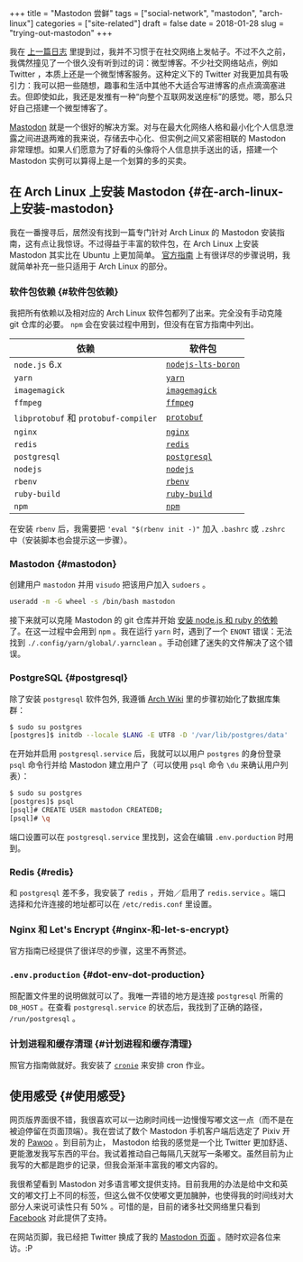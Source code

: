 +++
title = "Mastodon 尝鲜"
tags = ["social-network", "mastodon", "arch-linux"]
categories = ["site-related"]
draft = false
date = 2018-01-28
slug = "trying-out-mastodon"
+++

我在 [上一篇日志](https://www.shimmy1996.com/zh/posts/2017/10/22/no-more-disqusting-disqus/) 里提到过，我并不习惯于在社交网络上发帖子。不过不久之前，我偶然撞见了一个很久没有听到过的词：微型博客。不少社交网络站点，例如 Twitter ，本质上还是一个微型博客服务。这种定义下的 Twitter 对我更加具有吸引力：我可以把一些随想，趣事和生活中其他不大适合写进博客的点点滴滴塞进去。但即使如此，我还是发推有一种“向整个互联网发送座标”的感觉。嗯，那么只好自己搭建一个微型博客了。

[Mastodon](https://github.com/tootsuite/mastodon) 就是一个很好的解决方案。对与在最大化网络人格和最小化个人信息泄露之间进退两难的我来说，存储去中心化、但实例之间又紧密相联的 Mastodon 非常理想。如果人们愿意为了好看的头像将个人信息拱手送出的话，搭建一个 Mastodon 实例可以算得上是一个划算的多的买卖。


## 在 Arch Linux 上安装 Mastodon {#在-arch-linux-上安装-mastodon}

我在一番搜寻后，居然没有找到一篇专门针对 Arch Linux 的 Mastodon 安装指南，这有点让我惊讶。不过得益于丰富的软件包，在 Arch Linux 上安装 Mastodon 其实比在 Ubuntu 上更加简单。 [官方指南](https://github.com/tootsuite/documentation/blob/master/Running-Mastodon/Production-guide.md) 上有很详尽的步骤说明，我就简单补充一些只适用于 Arch Linux 的部分。


### 软件包依赖 {#软件包依赖}

我把所有依赖以及相对应的 Arch Linux 软件包都列了出来。完全没有手动克隆 git 仓库的必要。 `npm` 会在安装过程中用到，但没有在官方指南中列出。

| 依赖                                | 软件包                                                                                      |
|-----------------------------------|------------------------------------------------------------------------------------------|
| `node.js` 6.x                       | [`nodejs-lts-boron`](https://www.archlinux.org/packages/community/x86_64/nodejs-lts-boron/) |
| `yarn`                              | [`yarn`](https://www.archlinux.org/packages/community/any/yarn/)                            |
| `imagemagick`                       | [`imagemagick`](https://www.archlinux.org/packages/extra/x86_64/imagemagick/)               |
| `ffmpeg`                            | [`ffmpeg`](https://www.archlinux.org/packages/extra/x86_64/ffmpeg/)                         |
| `libprotobuf` 和 `protobuf-compiler` | [`protobuf`](https://www.archlinux.org/packages/?sort=&q=protobuf&maintainer=&flagged=)     |
| `nginx`                             | [`nginx`](https://www.archlinux.org/packages/extra/x86_64/nginx/)                           |
| `redis`                             | [`redis`](https://www.archlinux.org/packages/community/x86_64/redis/)                       |
| `postgresql`                        | [`postgresql`](https://www.archlinux.org/packages/extra/x86_64/postgresql/)                 |
| `nodejs`                            | [`nodejs`](https://www.archlinux.org/packages/community/x86_64/nodejs/)                     |
| `rbenv`                             | [`rbenv`](https://aur.archlinux.org/packages/rbenv/)                                        |
| `ruby-build`                        | [`ruby-build`](https://aur.archlinux.org/packages/ruby-build/)                              |
| `npm`                               | [`npm`](https://www.archlinux.org/packages/community/any/npm/)                              |

在安装 `rbenv` 后，我需要把 `'eval "$(rbenv init -)"` 加入 `.bashrc` 或 `.zshrc` 中（安装脚本也会提示这一步骤）。


### Mastodon {#mastodon}

创建用户 `mastodon` 并用 `visudo` 把该用户加入 `sudoers` 。

```sh
useradd -m -G wheel -s /bin/bash mastodon
```

接下来就可以克隆 Mastodon 的 git 仓库并开始 [安装 node.js 和 ruby 的依赖](https://github.com/tootsuite/documentation/blob/master/Running-Mastodon/Production-guide.md#nodejs-and-ruby-dependencies) 了。在这一过程中会用到 `npm` 。我在运行 `yarn` 时，遇到了一个 `ENONT` 错误：无法找到 `./.config/yarn/global/.yarnclean` 。手动创建了迷失的文件解决了这个错误。


### PostgreSQL {#postgresql}

除了安装 `postgresql` 软件包外, 我遵循 [Arch Wiki](https://wiki.archlinux.org/index.php/PostgreSQL) 里的步骤初始化了数据库集群：

```sh
$ sudo su postgres
[postgres]$ initdb --locale $LANG -E UTF8 -D '/var/lib/postgres/data'
```

在开始并启用 `postgresql.service` 后，我就可以以用户 `postgres` 的身份登录 `psql` 命令行并给 Mastodon 建立用户了（可以使用 `psql` 命令 `\du` 来确认用户列表）：

```sh
$ sudo su postgres
[postgres]$ psql
[psql]# CREATE USER mastodon CREATEDB;
[psql]# \q
```

端口设置可以在 `postgresql.service` 里找到，这会在编辑 `.env.porduction` 时用到。


### Redis {#redis}

和 `postgresql` 差不多，我安装了 `redis` ，开始／启用了 `redis.service` 。端口选择和允许连接的地址都可以在 `/etc/redis.conf` 里设置。


### Nginx 和 Let's Encrypt {#nginx-和-let-s-encrypt}

官方指南已经提供了很详尽的步骤，这里不再赘述。


### `.env.production` {#dot-env-dot-production}

照配置文件里的说明做就可以了。我唯一弄错的地方是连接 `postgresql` 所需的 `DB_HOST` 。在查看 `postgresql.service` 的状态后，我找到了正确的路径， `/run/postgresql` 。


### 计划进程和缓存清理 {#计划进程和缓存清理}

照官方指南做就好。我安装了 [`cronie`](https://www.archlinux.org/packages/core/x86_64/cronie/) 来安排 cron 作业。


## 使用感受 {#使用感受}

网页版界面很不错，我很喜欢可以一边刷时间线一边慢慢写嘟文这一点（而不是在被迫停留在页面顶端）。我在尝试了数个 Mastodon 手机客户端后选定了 Pixiv 开发的 [Pawoo](https://pawoo.net/about) 。到目前为止， Mastodon 给我的感觉是一个比 Twitter 更加舒适、更能激发我写东西的平台。我试着推动自己每隔几天就写一条嘟文。虽然目前为止我写的大都是跑步的记录，但我会渐渐丰富我的嘟文内容的。

我很希望看到 Mastodon 对多语言嘟文提供支持。目前我用的办法是给中文和英文的嘟文打上不同的标签，但这么做不仅使嘟文更加臃肿，也使得我的时间线对大部分人来说可读性只有 50% 。可惜的是，目前的诸多社交网络里只看到 [Facebook](https://code.facebook.com/posts/597373993776783) 对此提供了支持。

在网站页脚，我已经把 Twitter 换成了我的 [Mastodon 页面](https://mstdn.shimmy1996.com/@shimmy1996) 。随时欢迎各位来访。:P